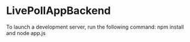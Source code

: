# LivePollAppBackend
To launch a development server, run the following command: 
npm install 
and
node app.js
